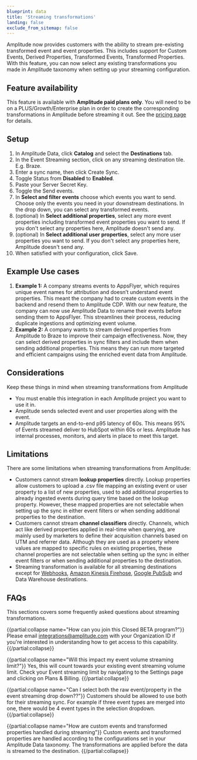 ```yaml
---
blueprint: data
title: 'Streaming transformations'
landing: false
exclude_from_sitemap: false
---
```

Amplitude now provides customers with the ability to stream pre-existing transformed event and event properties. This includes support for Custom Events, Derived Properties, Transformed Events, Transformed Properties. With this feature, you can now select any existing transformations you made in Amplitude taxonomy when setting up your streaming configuration.

## Feature availability

This feature is available with **Amplitude paid plans only**. You will need to be on a PLUS/Growth/Enterprise plan in order to create the corresponding transformations in Amplitude before streaming it out. See the [pricing page](https://amplitude.com/pricing) for details.

## Setup

1. In Amplitude Data, click **Catalog** and select the **Destinations** tab.
2. In the Event Streaming section, click on any streaming destination tile. E.g. Braze.
3. Enter a sync name, then click Create Sync.
4. Toggle Status from **Disabled** to **Enabled**.
5. Paste your Server Secret Key.
6. Toggle the Send events.
7. In **Select and filter events** choose which events you want to send. Choose only the events you need in your downstream destinations. In the drop down, you can select any transformed events.
8. (optional) In **Select additional properties**, select any more event properties including transformed event properties you want to send. If you don't select any properties here, Amplitude doesn't send any.
9. (optional) In **Select additional user properties**, select any more user properties you want to send. If you don't select any properties here, Amplitude doesn't send any.
10. When satisfied with your configuration, click Save.

## Example Use cases

1. **Example 1:** A company streams events to AppsFlyer, which requires unique event names for attribution and doesn’t understand event properties. This meant the company had to create custom events in the backend and resend them to Amplitude CDP. With our new feature, the company can now use Amplitude Data to rename their events before sending them to AppsFlyer. This streamlines their process, reducing duplicate ingestions and optimizing event volume.
2. **Example 2:** A company wants to stream derived properties from Amplitude to Braze to improve their campaign effectiveness. Now, they can select derived properties in sync filters and include them when sending additional properties. This means they can run more targeted and efficient campaigns using the enriched event data from Amplitude.

## Considerations

Keep these things in mind when streaming transformations from Amplitude

* You must enable this integration in each Amplitude project you want to use it in.
* Amplitude sends selected event and user properties along with the event.
* Amplitude targets an end-to-end p95 latency of 60s. This means 95% of Events streamed deliver to HubSpot within 60s or less. Amplitude has internal processes, monitors, and alerts in place to meet this target.

## Limitations

There are some limitations when streaming transformations from Amplitude:

* Customers cannot stream **lookup properties** directly. Lookup properties allow customers to upload a .csv file mapping an existing event or user property to a list of new properties, used to add additional properties to already ingested events during query time based on the lookup property. However, these mapped properties are not selectable when setting up the sync in either event filters or when sending additional properties to the destination.
* Customers cannot stream **channel classifiers** directly.  Channels, which act like derived properties applied in real-time when querying, are mainly used by marketers to define their acquisition channels based on UTM and referrer data. Although they are used as a property where values are mapped to specific rules on existing properties, these channel properties are not selectable when setting up the sync in either event filters or when sending additional properties to the destination.
* Streaming transformation is available for all streaming destinations except for [Webhooks](https://amplitude.com/docs/data/destination-catalog/webhooks), [Amazon Kinesis Firehose](https://amplitude.com/docs/data/destination-catalog/amazon-kinesis-firehose), [Google PubSub](https://amplitude.com/docs/data/destination-catalog/google-pub-sub) and Data Warehouse destinations.

## FAQs

This sections covers some frequently asked questions about streaming transformations.


{{partial:collapse name="How can you join this Closed BETA program?"}}
Please email integrations@amplitude.com with your Organization ID if you're interested in understanding how to get access to this capability.
{{/partial:collapse}}


{{partial:collapse name="Will this impact my event volume streaming limit?"}}
Yes, this will count towards your existing event streaming volume limit. Check your Event streaming limit by navigating to the Settings page and clicking on Plans & Billing. 
{{/partial:collapse}}


{{partial:collapse name="Can I select both the raw event/property in the event streaming drop down??"}}
Customers should be allowed to use both for their streaming sync. For example if three event types are merged into one, there would be 4 event types in the selection dropdown.
{{/partial:collapse}}


{{partial:collapse name="How are custom events and transformed properties handled during streaming"}}
Custom events and transformed properties are handled according to the configurations set in your Amplitude Data taxonomy. The transformations are applied before the data is streamed to the destination.
{{/partial:collapse}}